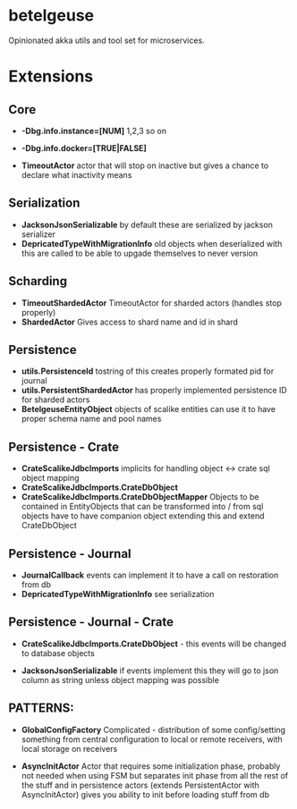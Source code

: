 # betelgeuse
Opinionated akka utils and tool set for microservices.



# Extensions

## Core

* **-Dbg.info.instance=[NUM]** 1,2,3 so on
* **-Dbg.info.docker=[TRUE|FALSE]**

* **TimeoutActor**
        actor that will stop on inactive but gives a chance to declare what inactivity means

## Serialization

* **JacksonJsonSerializable** 
                            by default these are serialized by jackson serializer
* **DepricatedTypeWithMigrationInfo** 
                                old objects when deserialized with this 
                                are called to be able to upgade themselves to never 
                                version 

## Scharding

* **TimeoutShardedActor**
                    TimeoutActor for sharded actors (handles stop properly)
* **ShardedActor** 
                    Gives access to shard name and id in shard
## Persistence

* **utils.PersistenceId** 
                tostring of this creates properly formated pid for journal 
* **utils.PersistentShardedActor** 
                has properly implemented persistence ID for sharded actors
* **BetelgeuseEntityObject** 
                objects of scalike entities can use it to have proper schema 
                name and pool names
 

## Persistence - Crate

* **CrateScalikeJdbcImports**
                implicits for handling object <-> crate sql object mapping
* **CrateScalikeJdbcImports.CrateDbObject**                
* **CrateScalikeJdbcImports.CrateDbObjectMapper**
                Objects to be contained in EntityObjects that can be transformed into
                / from sql objects have to have companion object extending this and extend
                 CrateDbObject

## Persistence - Journal

* **JournalCallback** 
                events can implement it to have a call on restoration from db
* **DepricatedTypeWithMigrationInfo** 
                see serialization
                    
## Persistence - Journal - Crate

* **CrateScalikeJdbcImports.CrateDbObject** - this events will be changed to 
                database objects
                 
* **JacksonJsonSerializable** 
                if events implement this they will go to json column as string unless
                object mapping was possible
                
                
## PATTERNS: 

* **GlobalConfigFactory**
    Complicated - distribution of some config/setting something from central configuration to
    local or remote receivers, with local storage on receivers
    
* **AsyncInitActor**
    Actor that requires some initialization phase, probably not needed when using FSM
    but separates init phase from all the rest of the stuff and in persistence actors 
    (extends PersistentActor with AsyncInitActor) gives you ability to init before 
    loading stuff from db